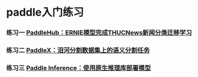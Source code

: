 # paddle入门练习
### 练习一 [PaddleHub：ERNIE模型完成THUCNews新闻分类迁移学习](https://aistudio.baidu.com/aistudio/projectdetail/1797342)
### 练习二 [PaddleX：泪河分割数据集上的语义分割任务](https://aistudio.baidu.com/aistudio/projectdetail/1834988)
### 练习三 [Paddle Inference：使用原生推理库部署模型](https://aistudio.baidu.com/aistudio/projectdetail/1834988)
